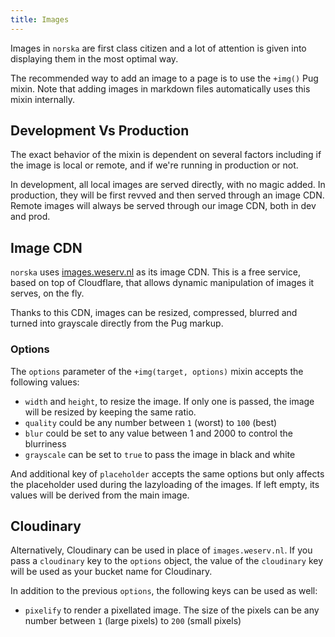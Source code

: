 ```yaml
---
title: Images
---
```


Images in `norska` are first class citizen and a lot of attention is given into
displaying them in the most optimal way.

The recommended way to add an image to a page is to use the `+img()` Pug mixin.
Note that adding images in markdown files automatically uses this mixin
internally.

## Development Vs Production

The exact behavior of the mixin is dependent on several factors including if the
image is local or remote, and if we're running in production or not.

In development, all local images are served directly, with no magic added. In
production, they will be first revved and then served through an image CDN.
Remote images will always be served through our image CDN, both in dev and prod.

## Image CDN

`norska` uses [images.weserv.nl](https://images.weserv.nl/) as its image CDN.
This is a free service, based on top of Cloudflare, that allows dynamic
manipulation of images it serves, on the fly.

Thanks to this CDN, images can be resized, compressed, blurred and turned into
grayscale directly from the Pug markup.

### Options

The `options` parameter of the `+img(target, options)` mixin accepts the
following values:

- `width` and `height`, to resize the image. If only one is passed, the image
  will be resized by keeping the same ratio.
- `quality` could be any number between `1` (worst) to `100` (best)
- `blur` could be set to any value between 1 and 2000 to control the blurriness
- `grayscale` can be set to `true` to pass the image in black and white

And additional key of `placeholder` accepts the same options but only affects
the placeholder used during the lazyloading of the images. If left empty, its
values will be derived from the main image.

## Cloudinary

Alternatively, Cloudinary can be used in place of `images.weserv.nl`. If you
pass a `cloudinary` key to the `options` object, the value of the `cloudinary`
key will be used as your bucket name for Cloudinary.

In addition to the previous `options`, the following keys can be used as well:

- `pixelify` to render a pixellated image. The size of the pixels can be any
  number between `1` (large pixels) to `200` (small pixels)

